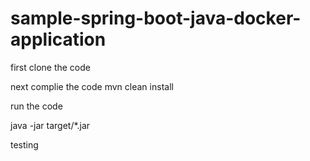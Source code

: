 # sample-spring-boot-java-docker-application

first clone the code

next complie the code
mvn clean install

run the code

java -jar target/*.jar


testing
